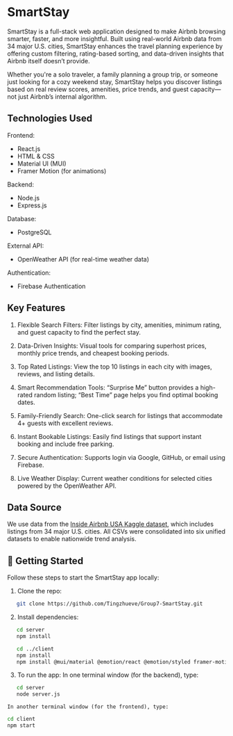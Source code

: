 #  SmartStay
SmartStay is a full-stack web application designed to make Airbnb browsing smarter, faster, and more insightful. Built using real-world Airbnb data from 34 major U.S. cities, SmartStay enhances the travel planning experience by offering custom filtering, rating-based sorting, and data-driven insights that Airbnb itself doesn’t provide.

Whether you're a solo traveler, a family planning a group trip, or someone just looking for a cozy weekend stay, SmartStay helps you discover listings based on real review scores, amenities, price trends, and guest capacity—not just Airbnb’s internal algorithm.


## Technologies Used
Frontend: 
- React.js
- HTML & CSS
- Material UI (MUI)
- Framer Motion (for animations)

Backend:
- Node.js
- Express.js

Database:
- PostgreSQL 

External API: 
- OpenWeather API (for real-time weather data)

Authentication: 
- Firebase Authentication 


## Key Features
1. Flexible Search Filters: Filter listings by city, amenities, minimum rating, and guest capacity to find the perfect stay.

2. Data-Driven Insights: Visual tools for comparing superhost prices, monthly price trends, and cheapest booking periods.

3. Top Rated Listings: View the top 10 listings in each city with images, reviews, and listing details.

4. Smart Recommendation Tools: “Surprise Me” button provides a high-rated random listing; “Best Time” page helps you find optimal booking dates.

5. Family-Friendly Search: One-click search for listings that accommodate 4+ guests with excellent reviews.

6. Instant Bookable Listings: Easily find listings that support instant booking and include free parking.

7. Secure Authentication: Supports login via Google, GitHub, or email using Firebase.

8. Live Weather Display: Current weather conditions for selected cities powered by the OpenWeather API.


## Data Source
We use data from the [Inside Airbnb USA Kaggle dataset](https://www.kaggle.com/datasets/konradb/inside-airbnb-usa), which includes listings from 34 major U.S. cities. All CSVs were consolidated into six unified datasets to enable nationwide trend analysis.


## 🚀 Getting Started

Follow these steps to start the SmartStay app locally:

1. Clone the repo:

```bash
   git clone https://github.com/Tingzhueve/Group7-SmartStay.git
```

2. Install dependencies:

```sh
   cd server
   npm install
```

```sh
   cd ../client
   npm install
   npm install @mui/material @emotion/react @emotion/styled framer-motion
```

3. To run the app:
   In one terminal window (for the backend), type:

```sh
   cd server
   node server.js
```

    In another terminal window (for the frontend), type:

```sh
cd client
npm start
```
